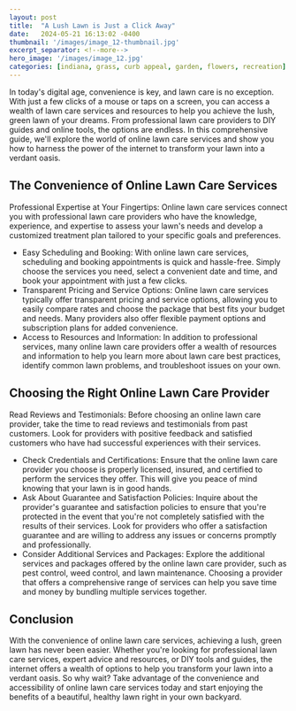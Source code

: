 ```yaml
---
layout: post
title:  "A Lush Lawn is Just a Click Away"
date:   2024-05-21 16:13:02 -0400
thumbnail: '/images/image_12-thumbnail.jpg'
excerpt_separator: <!--more-->
hero_image: '/images/image_12.jpg'
categories: [indiana, grass, curb appeal, garden, flowers, recreation]
---
```

In today's digital age, convenience is key, and lawn care is no exception.<!--more--> With just a few clicks of a mouse or taps on a screen, you can access a wealth of lawn care services and resources to help you achieve the lush, green lawn of your dreams. From professional lawn care providers to DIY guides and online tools, the options are endless. In this comprehensive guide, we'll explore the world of online lawn care services and show you how to harness the power of the internet to transform your lawn into a verdant oasis.

## The Convenience of Online Lawn Care Services
Professional Expertise at Your Fingertips: Online lawn care services connect you with professional lawn care providers who have the knowledge, experience, and expertise to assess your lawn's needs and develop a customized treatment plan tailored to your specific goals and preferences.
* Easy Scheduling and Booking: With online lawn care services, scheduling and booking appointments is quick and hassle-free. Simply choose the services you need, select a convenient date and time, and book your appointment with just a few clicks.
* Transparent Pricing and Service Options: Online lawn care services typically offer transparent pricing and service options, allowing you to easily compare rates and choose the package that best fits your budget and needs. Many providers also offer flexible payment options and subscription plans for added convenience.
* Access to Resources and Information: In addition to professional services, many online lawn care providers offer a wealth of resources and information to help you learn more about lawn care best practices, identify common lawn problems, and troubleshoot issues on your own.

## Choosing the Right Online Lawn Care Provider
Read Reviews and Testimonials: Before choosing an online lawn care provider, take the time to read reviews and testimonials from past customers. Look for providers with positive feedback and satisfied customers who have had successful experiences with their services.
* Check Credentials and Certifications: Ensure that the online lawn care provider you choose is properly licensed, insured, and certified to perform the services they offer. This will give you peace of mind knowing that your lawn is in good hands.
* Ask About Guarantee and Satisfaction Policies: Inquire about the provider's guarantee and satisfaction policies to ensure that you're protected in the event that you're not completely satisfied with the results of their services. Look for providers who offer a satisfaction guarantee and are willing to address any issues or concerns promptly and professionally.
* Consider Additional Services and Packages: Explore the additional services and packages offered by the online lawn care provider, such as pest control, weed control, and lawn maintenance. Choosing a provider that offers a comprehensive range of services can help you save time and money by bundling multiple services together.

## Conclusion
With the convenience of online lawn care services, achieving a lush, green lawn has never been easier. Whether you're looking for professional lawn care services, expert advice and resources, or DIY tools and guides, the internet offers a wealth of options to help you transform your lawn into a verdant oasis. So why wait? Take advantage of the convenience and accessibility of online lawn care services today and start enjoying the benefits of a beautiful, healthy lawn right in your own backyard.
